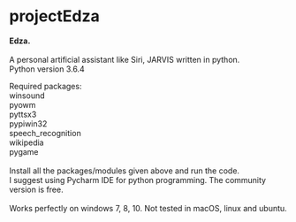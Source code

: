 # projectEdza
<b>Edza.</b><br>
<br>
A personal artificial assistant like Siri, JARVIS written in python.<br>
Python version 3.6.4<br>

Required packages:<br>
winsound<br>
pyowm<br>
pyttsx3<br>
pypiwin32<br>
speech_recognition<br>
wikipedia<br>
pygame<br>
<br>
Install all the packages/modules given above and run the code.<br>
I suggest using Pycharm IDE for python programming. The community version is free.<br><br>
Works perfectly on windows 7, 8, 10. Not tested in macOS, linux and ubuntu.
